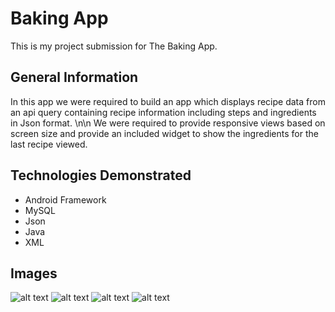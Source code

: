 # Baking App

This is my project submission for The Baking App.

## General Information

In this app we were required to build an app which displays recipe data from an api query containing recipe information including steps and ingredients in Json format.
\n\n
We were required to provide responsive views based on screen size and provide an included widget to show the ingredients for the last recipe viewed.

## Technologies Demonstrated

* Android Framework
* MySQL
* Json
* Java
* XML

## Images


![alt text](https://github.com/StevenBerdak/BakingApp/blob/master/readme/app_screenshots_1.png) ![alt text](https://github.com/StevenBerdak/BakingApp/blob/master/readme/app_screenshots_2.png)
![alt text](https://github.com/StevenBerdak/BakingApp/blob/master/readme/app_screenshots_3.png) ![alt text](https://github.com/StevenBerdak/BakingApp/blob/master/readme/app_screenshots_4.png)

